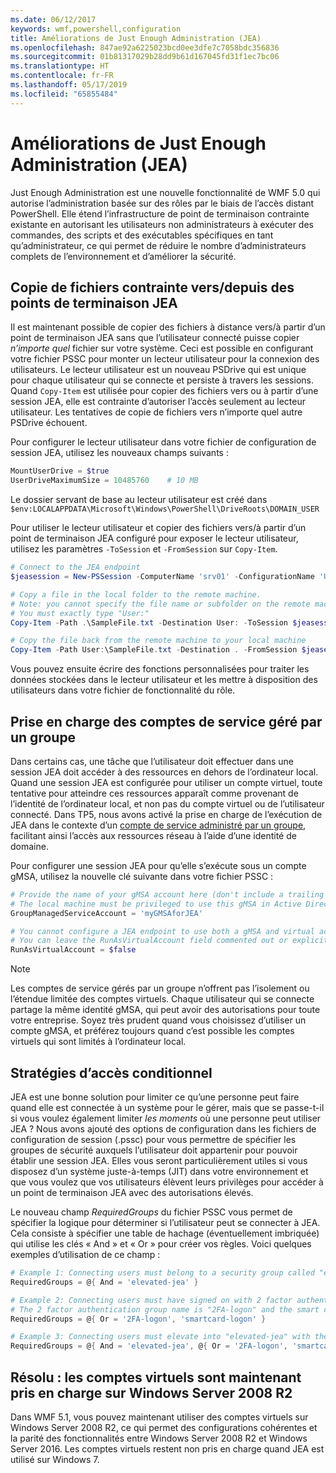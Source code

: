 ```yaml
---
ms.date: 06/12/2017
keywords: wmf,powershell,configuration
title: Améliorations de Just Enough Administration (JEA)
ms.openlocfilehash: 847ae92a6225023bcd0ee3dfe7c7058bdc356836
ms.sourcegitcommit: 01b81317029b28dd9b61d167045fd31f1ec7bc06
ms.translationtype: HT
ms.contentlocale: fr-FR
ms.lasthandoff: 05/17/2019
ms.locfileid: "65855484"
---
```

# <a name="improvements-to-just-enough-administration-jea"></a>Améliorations de Just Enough Administration (JEA)

Just Enough Administration est une nouvelle fonctionnalité de WMF 5.0 qui autorise l’administration basée sur des rôles par le biais de l’accès distant PowerShell. Elle étend l’infrastructure de point de terminaison contrainte existante en autorisant les utilisateurs non administrateurs à exécuter des commandes, des scripts et des exécutables spécifiques en tant qu’administrateur, ce qui permet de réduire le nombre d’administrateurs complets de l’environnement et d’améliorer la sécurité.

## <a name="constrained-file-copy-tofrom-jea-endpoints"></a>Copie de fichiers contrainte vers/depuis des points de terminaison JEA

Il est maintenant possible de copier des fichiers à distance vers/à partir d’un point de terminaison JEA sans que l’utilisateur connecté puisse copier *n’importe quel* fichier sur votre système. Ceci est possible en configurant votre fichier PSSC pour monter un lecteur utilisateur pour la connexion des utilisateurs. Le lecteur utilisateur est un nouveau PSDrive qui est unique pour chaque utilisateur qui se connecte et persiste à travers les sessions. Quand `Copy-Item` est utilisée pour copier des fichiers vers ou à partir d’une session JEA, elle est contrainte d’autoriser l’accès seulement au lecteur utilisateur. Les tentatives de copie de fichiers vers n’importe quel autre PSDrive échouent.

Pour configurer le lecteur utilisateur dans votre fichier de configuration de session JEA, utilisez les nouveaux champs suivants :

```powershell
MountUserDrive = $true
UserDriveMaximumSize = 10485760    # 10 MB
```

Le dossier servant de base au lecteur utilisateur est créé dans `$env:LOCALAPPDATA\Microsoft\Windows\PowerShell\DriveRoots\DOMAIN_USER`

Pour utiliser le lecteur utilisateur et copier des fichiers vers/à partir d’un point de terminaison JEA configuré pour exposer le lecteur utilisateur, utilisez les paramètres `-ToSession` et `-FromSession` sur `Copy-Item`.

```powershell
# Connect to the JEA endpoint
$jeasession = New-PSSession -ComputerName 'srv01' -ConfigurationName 'UserDemo'

# Copy a file in the local folder to the remote machine.
# Note: you cannot specify the file name or subfolder on the remote machine.
# You must exactly type "User:"
Copy-Item -Path .\SampleFile.txt -Destination User: -ToSession $jeasession

# Copy the file back from the remote machine to your local machine
Copy-Item -Path User:\SampleFile.txt -Destination . -FromSession $jeasession
```

Vous pouvez ensuite écrire des fonctions personnalisées pour traiter les données stockées dans le lecteur utilisateur et les mettre à disposition des utilisateurs dans votre fichier de fonctionnalité du rôle.

## <a name="support-for-group-managed-service-accounts"></a>Prise en charge des comptes de service géré par un groupe

Dans certains cas, une tâche que l’utilisateur doit effectuer dans une session JEA doit accéder à des ressources en dehors de l’ordinateur local. Quand une session JEA est configurée pour utiliser un compte virtuel, toute tentative pour atteindre ces ressources apparaît comme provenant de l’identité de l’ordinateur local, et non pas du compte virtuel ou de l’utilisateur connecté. Dans TP5, nous avons activé la prise en charge de l’exécution de JEA dans le contexte d’un [compte de service administré par un groupe](/previous-versions/windows/it-pro/windows-server-2012-R2-and-2012/jj128431\(v=ws.11\)), facilitant ainsi l’accès aux ressources réseau à l’aide d’une identité de domaine.

Pour configurer une session JEA pour qu’elle s’exécute sous un compte gMSA, utilisez la nouvelle clé suivante dans votre fichier PSSC :

```powershell
# Provide the name of your gMSA account here (don't include a trailing $)
# The local machine must be privileged to use this gMSA in Active Directory
GroupManagedServiceAccount = 'myGMSAforJEA'

# You cannot configure a JEA endpoint to use both a gMSA and virtual account
# You can leave the RunAsVirtualAccount field commented out or explicitly set it to false
RunAsVirtualAccount = $false
```

> [!NOTE]
> Les comptes de service gérés par un groupe n’offrent pas l’isolement ou l’étendue limitée des comptes virtuels.
> Chaque utilisateur qui se connecte partage la même identité gMSA, qui peut avoir des autorisations pour toute votre entreprise. Soyez très prudent quand vous choisissez d’utiliser un compte gMSA, et préférez toujours quand c’est possible les comptes virtuels qui sont limités à l’ordinateur local.

## <a name="conditional-access-policies"></a>Stratégies d’accès conditionnel

JEA est une bonne solution pour limiter ce qu’une personne peut faire quand elle est connectée à un système pour le gérer, mais que se passe-t-il si vous voulez également limiter *les moments* où une personne peut utiliser JEA ? Nous avons ajouté des options de configuration dans les fichiers de configuration de session (.pssc) pour vous permettre de spécifier les groupes de sécurité auxquels l’utilisateur doit appartenir pour pouvoir établir une session JEA. Elles vous seront particulièrement utiles si vous disposez d’un système juste-à-temps (JIT) dans votre environnement et que vous voulez que vos utilisateurs élèvent leurs privilèges pour accéder à un point de terminaison JEA avec des autorisations élevés.

Le nouveau champ *RequiredGroups* du fichier PSSC vous permet de spécifier la logique pour déterminer si l’utilisateur peut se connecter à JEA. Cela consiste à spécifier une table de hachage (éventuellement imbriquée) qui utilise les clés « And » et « Or » pour créer vos règles. Voici quelques exemples d’utilisation de ce champ :

```powershell
# Example 1: Connecting users must belong to a security group called "elevated-jea"
RequiredGroups = @{ And = 'elevated-jea' }

# Example 2: Connecting users must have signed on with 2 factor authentication or a smart card
# The 2 factor authentication group name is "2FA-logon" and the smart card group name is "smartcard-logon"
RequiredGroups = @{ Or = '2FA-logon', 'smartcard-logon' }

# Example 3: Connecting users must elevate into "elevated-jea" with their JIT system and have logged on with 2FA or a smart card
RequiredGroups = @{ And = 'elevated-jea', @{ Or = '2FA-logon', 'smartcard-logon' }}
```

## <a name="fixed-virtual-accounts-are-now-supported-on-windows-server-2008-r2"></a>Résolu : les comptes virtuels sont maintenant pris en charge sur Windows Server 2008 R2

Dans WMF 5.1, vous pouvez maintenant utiliser des comptes virtuels sur Windows Server 2008 R2, ce qui permet des configurations cohérentes et la parité des fonctionnalités entre Windows Server 2008 R2 et Windows Server 2016. Les comptes virtuels restent non pris en charge quand JEA est utilisé sur Windows 7.